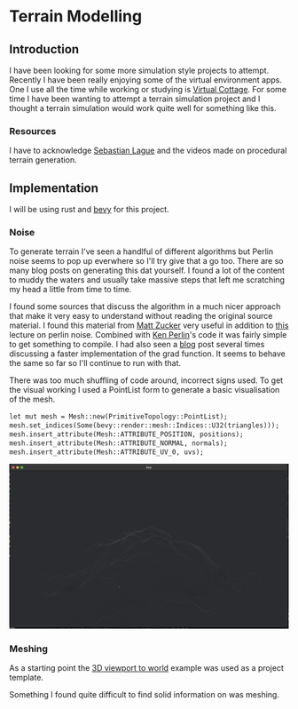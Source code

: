 # Terrain Modelling

## Introduction

I have been looking for some more simulation style projects to attempt. Recently I have been really enjoying some of the virtual environment apps. One I use all the time while working or studying is [Virtual Cottage](https://store.steampowered.com/app/1369320/Virtual_Cottage/). For some time I have been wanting to attempt a terrain simulation project and I thought a terrain simulation would work quite well for something like this.

### Resources

I have to acknowledge [Sebastian Lague](https://www.youtube.com/@SebastianLague) and the videos made on procedural terrain generation.

## Implementation

I will be using rust and [bevy](https://bevyengine.org/) for this project.

### Noise

To generate terrain I've seen a handlful of different algorithms but Perlin noise seems to pop up everwhere so I'll try give that a go too. There are so many blog posts on generating this dat yourself. I found a lot of the content to muddy the waters and usually take massive steps that left me scratching my head a little from time to time.

I found some sources that discuss the algorithm in a much nicer approach that make it very easy to understand without reading the original source material. I found this material from [Matt Zucker](https://mzucker.github.io/html/perlin-noise-math-faq.html) very useful in addition to [this](https://www.cs.umd.edu/class/spring2018/cmsc425/Lects/lect13-2d-perlin.pdf) lecture on perlin noise. Combined with [Ken Perlin](https://mrl.cs.nyu.edu/~perlin/noise/)'s code it was fairly simple to get something to compile. I had also seen a [blog](http://riven8192.blogspot.com/2010/08/calculate-perlinnoise-twice-as-fast.html) post several times discussing a faster implementation of the grad function. It seems to behave the same so far so I'll continue to run with that.

There was too much shuffling of code around, incorrect signs used. To get the visual working I used a PointList form to generate a basic visualisation of the mesh.

```
let mut mesh = Mesh::new(PrimitiveTopology::PointList);
mesh.set_indices(Some(bevy::render::mesh::Indices::U32(triangles)));
mesh.insert_attribute(Mesh::ATTRIBUTE_POSITION, positions);
mesh.insert_attribute(Mesh::ATTRIBUTE_NORMAL, normals);
mesh.insert_attribute(Mesh::ATTRIBUTE_UV_0, uvs);
```

![point_mesh](./resources/point_mesh.png "Point List Mesh")

### Meshing

As a starting point the [3D viewport to world](https://bevyengine.org/examples/3D%20Rendering/3d-viewport-to-world/) example was used as a project template.

Something I found quite difficult to find solid information on was meshing.
